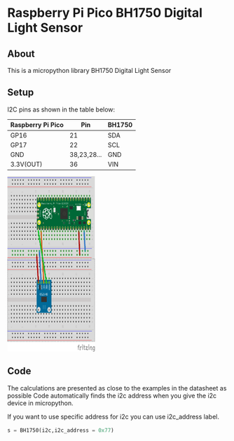 # Raspberry Pi Pico BH1750 Digital Light Sensor

## About
This is a micropython library BH1750 Digital Light Sensor

## Setup


I2C pins as shown in the table below:
 
| Raspberry Pi Pico    | Pin | BH1750 |
| ---                  | --- | ---    |
| GP16                 | 21     | SDA      |
| GP17                 | 22     | SCL      |
| GND                  | 38,23,28...       | GND      |
| 3.3V(OUT)            | 36     | VIN      |


<img src="https://github.com/Ali-KURAL/Micropython/blob/main/libs/bh1750/BH1750.png" data-canonical-src="https://github.com/Ali-KURAL/Micropython/blob/main/libs/bh1750/BH1750.png" width="200" height="400" />






## Code 
The calculations are presented as close to the examples in the datasheet as possible
Code automatically finds the i2c address when you give the i2c device in micropython.





If you want to use specific address for i2c you can use i2c_address label.
```python
s = BH1750(i2c,i2c_address = 0x77)
```


